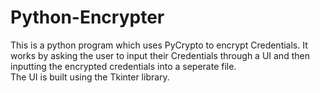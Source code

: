 # Python-Encrypter
This is a python program which uses PyCrypto to encrypt Credentials.
It works by asking the user to input their Credentials through a UI and then inputting the encrypted credentials into a seperate file.  
The UI is built using the Tkinter library.
